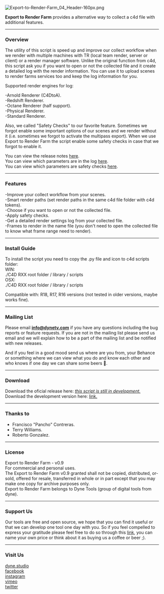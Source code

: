 ![Export-to-Render-Farm_04_Header-160px.png](https://bitbucket.org/repo/gk78rnE/images/1495520629-Export-to-Render-Farm_04_Header-160px.png)

**Export to Render Farm** provides a alternative way to collect a c4d file with additional features.   

----------------

### Overview
The utility of this script is speed up and improve our collect workflow when we render with multiple machines with TR (local team render, server or client) or a render manager software. Unlike the original function from c4d, this script ask you if you want to open or not the collected file and it create a detailed log with the render information. You can use it to upload scenes to render farms services too and keep the log information for you.   

Supported render engines for log:   

-Arnold Renderer (C4DtoA).   
-Redshift Renderer.  
-Octane Renderer (half support).  
-Physical Renderer.   
-Standard Renderer.   
 
Also, we called "Safety Checks" to our favorite feature. Sometimes we forgot enable some important options of our scenes and we render without it (i.e. sometimes we forgot to activate the multipass export). When we use Export to Render Farm the script enable some safety checks in case that we forgot to enable it.

You can view the release notes [here](https://bitbucket.org/dynestudio/c4d-export-to-render-farm/wiki/Release%20Notes).   
You can view which parameters are in the log [here](https://bitbucket.org/dynestudio/c4d-export-to-render-farm/wiki/Log%20Details).   
You can view which parameters are safety checks [here](https://bitbucket.org/dynestudio/c4d-export-to-render-farm/wiki/Safety%20Checks).   

----------------

### Features
-Improve your collect workflow from your scenes.  
-Smart render paths (set render paths in the same c4d file folder with c4d tokens).   
-Choose if you want to open or not the collected file.   
-Apply safety checks.   
-Get a detailed render settings log from your collected file.   
-Frames to render in the name file (you don't need to open the collected file to know what frame range need to render).

----------------

### Install Guide  
To install the script you need to copy the .py file and icon to c4d scripts folder:   
WIN:   
./C4D RXX root folder / library / scripts   
OSX:   
./C4D RXX root folder / library / scripts   


Compatible with: R18, R17, R16 versions (not tested in older versions, maybe works fine).   

----------------

### Mailing List   
Please email **info@dynetv.com** if you have any questions including the bug reports or feature requests. If you are not in the mailing list please send us email and we will explain how to be a part of the mailing list and be notified with new releases.   

And if you feel in a good mood send us where are you from, your Behance or something where we can view what you do and know each other and who knows if one day we can share some beers :beers:.   

----------------

### Download 
Download the oficial release here: [*this script is still in development.*](https://bitbucket.org/dynestudio/c4d-export-to-render-farm/downloads/)   
Download the development version here: [link.](https://bitbucket.org/dynestudio/c4d-export-to-render-farm/downloads/)   

----------------

### Thanks to
* Francisco "Pancho" Contreras.
* Terry Williams.
* Roberto Gonzalez.

----------------

### License  
Export to Render Farm - v0.9   
For commercial and personal uses.   
The Export to Render Farm v0.9 granted shall not be copied, distributed, or-sold, offered for resale, transferred in whole or in part except that you may make one copy for archive purposes only.   
Export to Render Farm belongs to Dyne Tools (group of digital tools from dyne).   

----------------

### Support Us  
Our tools are free and open source, we hope that you can find it useful or that we can develop one tool one day with you. So if you feel compelled to express your gratitude please feel free to do so through this [link](https://www.paypal.me/cdordelly), you can name your own price or think about it as buying us a coffee or beer ;). 

----------------

### Visit Us  
[dyne.studio](http://dyne.studio/)   
[facebook](https://www.facebook.com/dyne.estudio/)   
[instagram](https://www.instagram.com/dyne.estudio/)   
[vimeo](https://vimeo.com/dynestudio)   
[twitter](https://twitter.com/dynestudio)

